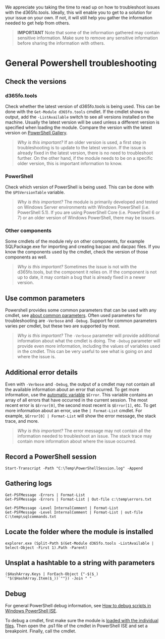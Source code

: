 We appreciate you taking the time to read up on how to troubleshoot issues with the d365fo.tools. Ideally, this will enable you to get to a solution for your issue on your own. If not, it will still help you gather the information needed to get help from others.

> **IMPORTANT** Note that some of the information gathered may contain sensitive information. Make sure to remove any sensitive information before sharing the information with others.

# General Powershell troubleshooting

## Check the versions

### d365fo.tools

Check whether the latest version of d365fo.tools is being used. This can be done with the `Get-Module d365fo.tools` cmdlet. If the cmdlet shows no output, add the `-ListAvailable` switch to see all versions installed on the machine. Usually the latest version will be used unless a different version is specified when loading the module. Compare the version with the latest version on [PowerShell Gallery](https://www.powershellgallery.com/packages/d365fo.tools/).

> *Why is this important?* If an older version is used, a first step in troubleshooting is to update to the latest version. If the issue is already fixed in the latest version, there is no need to troubleshoot further. On the other hand, if the module needs to be on a specific older version, this is important information to know.

### PowerShell

Check which version of PowerShell is being used. This can be done with the `$PSVersionTable` variable. 

> *Why is this important?* The module is primarily developed and tested on Windows Server environments with Windows PowerShell (i.e. PowerShell 5.1). If you are using PowerShell Core (i.e. PowerShell 6 or 7) or an older version of Windows PowerShell, there may be issues. 

### Other components

Some cmdlets of the module rely on other components, for example SQLPackage.exe for importing and creating bacpac and dacpac files. If you know the components used by the cmdlet, check the version of those components as well.

> *Why is this important?* Sometimes the issue is not with the d365fo.tools, but the component it relies on. If the component is not up to date, it may contain a bug that is already fixed in a newer version.

## Use common parameters

Powershell provides some common parameters that can be used with any cmdlet, see [about common parameters](https://learn.microsoft.com/en-us/powershell/module/microsoft.powershell.core/about/about_commonparameters). Often used parameters for troubleshooting are `-Verbose` and `-Debug`. Support for common parameters varies per cmdlet, but these two are supported by most. 

> *Why is this important?* The `-Verbose` parameter will provide additional information about what the cmdlet is doing. The `-Debug` parameter will provide even more information, including the values of variables used in the cmdlet. This can be very useful to see what is going on and where the issue is.

## Additional error details

Even with `-Verbose` and `-Debug`, the output of a cmdlet may not contain all the available information about an error that ocurred. To get more information, use the [automatic variable](https://learn.microsoft.com/en-us/powershell/module/microsoft.powershell.core/about/about_automatic_variables) `$Error`. This variable contains an array of all errors that have occurred in the current session. The most recent error is `$Error[0]`, the second most recent is `$Error[1]`, etc. To get more information about an error, use the `| Format-List` cmdlet. For example, `$Error[0] | Format-List` will show the error message, the stack trace, and more.

> *Why is this important?* The error message may not contain all the information needed to troubleshoot an issue. The stack trace may contain more information about where the issue occurred.

## **Record a PowerShell session**
```PS
Start-Transcript -Path "C:\Temp\PowerShellSession.log" -Append
```

## **Gathering logs**
```PS
Get-PSFMessage -Errors | Format-List
Get-PSFMessage -Errors | Format-List | Out-file c:\temp\errors.txt

Get-PSFMessage -Level InternalComment | Format-List
Get-PSFMessage -Level InternalComment | Format-List | out-file C:\temp\sqlcommands.txt
```

## **Locate the folder where the module is installed**
```PS
explorer.exe (Split-Path $(Get-Module d365fo.tools -ListAvailable | Select-Object -First 1).Path -Parent)
```

## **Unsplat a hashtable to a string with parameters**
```PS
($HashArray.Keys | ForEach-Object {"-$($_) `"$($HashArray.Item($_))`""}) -Join " "
```

## **Debug**
For general PowerShell debug information, see [How to debug scripts in Windows PowerShell ISE](https://docs.microsoft.com/en-us/powershell/scripting/windows-powershell/ise/how-to-debug-scripts-in-windows-powershell-ise).

To debug a cmdlet, first make sure the module is [loaded with the individual files](Load-individual-files-or-dot-source-the-files). Then open the .ps1 file of the cmdlet in PowerShell ISE and set a breakpoint. Finally, call the cmdlet.